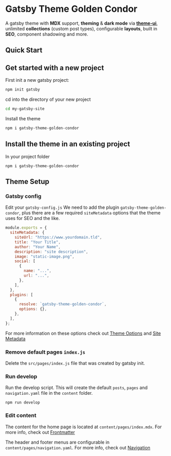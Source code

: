 # Gatsby Theme Golden Condor

A gatsby theme with **MDX** support, **theming** & **dark mode** via **[theme-ui](https://theme-ui.com)**, unlimited **collections** (custom post types), configurable **layouts**, built in **SEO**, component shadowing and more.

## Quick Start

## Get started with a new project

First init a new gatsby project:

```bash
npm init gatsby
```

cd into the directory of your new project

```bash
cd my-gatsby-site
```

Install the theme

```bash
npm i gatsby-theme-golden-condor
```

## Install the theme in an existing project

In your project folder

```shell
npm i gatsby-theme-golden-condor
```

## Theme Setup

### Gatsby config

Edit your `gatsby-config.js`
We need to add the plugin `gatsby-theme-golden-condor`, plus there are a few required `siteMetadata` options that the theme uses for SEO and the like.

```js
module.exports = {
  siteMetadata: {
    siteUrl: "https://www.yourdomain.tld",
    title: "Your Title",
    author: "Your Name",
    description: "site description",
    image: "static-image.png",
    social: [
      {
        name: "...",
        url: "...",
      },
    ],
  },
  plugins: [
    {
      resolve: `gatsby-theme-golden-condor`,
      options: {},
    },
  ],
};
```

For more information on these options check out [Theme Options](https://gatsby-theme-golden-condor.netlify.app/doc/theme-options) and [Site Metadata](https://gatsby-theme-golden-condor.netlify.app/doc/site-metadata)

### Remove default pages `index.js`

Delete the `src/pages/index.js` file that was created by gatsby init.

### Run develop

Run the develop script.
This will create the default `posts`, `pages` and `navigation.yaml` file in the `content` folder.

```shell
npm run develop
```

### Edit content

The content for the home page is located at `content/pages/index.mdx`. For more info, check out [Frontmatter](https://gatsby-theme-golden-condor.netlify.app/doc/frontmatter)

The header and footer menus are configurable in `content/pages/navigation.yaml`. For more info, check out [Navigation](https://gatsby-theme-golden-condor.netlify.app/doc/navigation)
